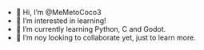 - 👋 Hi, I’m @MeMetoCoco3
- 👀 I’m interested in learning!
- 🌱 I’m currently learning Python, C and Godot.
- 💞️ I’m noy looking to collaborate yet, just to learn more.

<!---
MeMetoCoco3/MeMetoCoco3 is a ✨ special ✨ repository because its `README.md` (this file) appears on your GitHub profile.
You can click the Preview link to take a look at your changes.
--->
